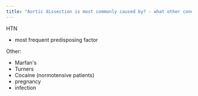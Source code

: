 ```yaml
---
title: "Aortic dissection is most commonly caused by? - what other conditions predispose to dissection?"
---
```

HTN
- most frequent predisposing factor

Other:
- Marfan's
- Turners
- Cocaine (normotensive patients)
- pregnancy
- infection

